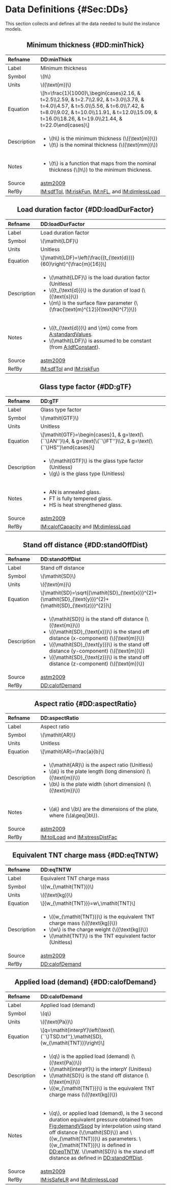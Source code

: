 # Data Definitions {#Sec:DDs}

This section collects and defines all the data needed to build the instance models.

<div align="center">

## Minimum thickness {#DD:minThick}

</div>

|Refname    |DD:minThick                                                                                                                                                                                                                                                       |
|:----------|:-----------------------------------------------------------------------------------------------------------------------------------------------------------------------------------------------------------------------------------------------------------------|
|Label      |Minimum thickness                                                                                                                                                                                                                                                 |
|Symbol     |\\(h\\)                                                                                                                                                                                                                                                           |
|Units      |\\({\text{m}}\\)                                                                                                                                                                                                                                                  |
|Equation   |\\[h=\frac{1}{1000}\\,\begin{cases}2.16, & t=2.5\\\\2.59, & t=2.7\\\\2.92, & t=3.0\\\\3.78, & t=4.0\\\\4.57, & t=5.0\\\\5.56, & t=6.0\\\\7.42, & t=8.0\\\\9.02, & t=10.0\\\\11.91, & t=12.0\\\\15.09, & t=16.0\\\\18.26, & t=19.0\\\\21.44, & t=22.0\end{cases}\\]|
|Description|<ul><li>\\(h\\) is the minimum thickness (\\({\text{m}}\\))</li><li>\\(t\\) is the nominal thickness (\\({\text{mm}}\\))</li></ul>                                                                                                                                |
|Notes      |<ul><li>\\(t\\) is a function that maps from the nominal thickness (\\(h\\)) to the minimum thickness.</li></ul>                                                                                                                                                  |
|Source     |[astm2009](./SecReferences.md#astm2009)                                                                                                                                                                                                                           |
|RefBy      |[IM:sdfTol](./SecIMs.md#IM:sdfTol), [IM:riskFun](./SecIMs.md#IM:riskFun), [IM:nFL](./SecIMs.md#IM:nFL), and [IM:dimlessLoad](./SecIMs.md#IM:dimlessLoad)                                                                                                          |

<div align="center">

## Load duration factor {#DD:loadDurFactor}

</div>

|Refname    |DD:loadDurFactor                                                                                                                                                                                                                             |
|:----------|:--------------------------------------------------------------------------------------------------------------------------------------------------------------------------------------------------------------------------------------------|
|Label      |Load duration factor                                                                                                                                                                                                                         |
|Symbol     |\\(\mathit{LDF}\\)                                                                                                                                                                                                                           |
|Units      |Unitless                                                                                                                                                                                                                                     |
|Equation   |\\[\mathit{LDF}=\left(\frac{{t\_{\text{d}}}}{60}\right)^{\frac{m}{16}}\\]                                                                                                                                                                    |
|Description|<ul><li>\\(\mathit{LDF}\\) is the load duration factor (Unitless)</li><li>\\({t\_{\text{d}}}\\) is the duration of load (\\({\text{s}}\\))</li><li>\\(m\\) is the surface flaw parameter (\\(\frac{\text{m}^{12}}{\text{N}^{7}}\\))</li></ul>|
|Notes      |<ul><li>\\({t\_{\text{d}}}\\) and \\(m\\) come from [A:standardValues](./SecAssumps.md#assumpSV).</li><li>\\(\mathit{LDF}\\) is assumed to be constant (from [A:ldfConstant](./SecAssumps.md#assumpLDFC)).</li></ul>                         |
|Source     |[astm2009](./SecReferences.md#astm2009)                                                                                                                                                                                                      |
|RefBy      |[IM:sdfTol](./SecIMs.md#IM:sdfTol) and [IM:riskFun](./SecIMs.md#IM:riskFun)                                                                                                                                                                  |

<div align="center">

## Glass type factor {#DD:gTF}

</div>

|Refname    |DD:gTF                                                                                                                              |
|:----------|:-----------------------------------------------------------------------------------------------------------------------------------|
|Label      |Glass type factor                                                                                                                   |
|Symbol     |\\(\mathit{GTF}\\)                                                                                                                  |
|Units      |Unitless                                                                                                                            |
|Equation   |\\[\mathit{GTF}=\begin{cases}1, & g=\text{\\(\``\\)AN''}\\\\4, & g=\text{\\(\``\\)FT''}\\\\2, & g=\text{\\(\``\\)HS''}\end{cases}\\]|
|Description|<ul><li>\\(\mathit{GTF}\\) is the glass type factor (Unitless)</li><li>\\(g\\) is the glass type (Unitless)</li></ul>               |
|Notes      |<ul><li>AN is annealed glass.</li><li>FT is fully tempered glass.</li><li>HS is heat strengthened glass.</li></ul>                  |
|Source     |[astm2009](./SecReferences.md#astm2009)                                                                                             |
|RefBy      |[IM:calofCapacity](./SecIMs.md#IM:calofCapacity) and [IM:dimlessLoad](./SecIMs.md#IM:dimlessLoad)                                   |

<div align="center">

## Stand off distance {#DD:standOffDist}

</div>

|Refname    |DD:standOffDist                                                                                                                                                                                                                                                                                                                                                                          |
|:----------|:----------------------------------------------------------------------------------------------------------------------------------------------------------------------------------------------------------------------------------------------------------------------------------------------------------------------------------------------------------------------------------------|
|Label      |Stand off distance                                                                                                                                                                                                                                                                                                                                                                       |
|Symbol     |\\(\mathit{SD}\\)                                                                                                                                                                                                                                                                                                                                                                        |
|Units      |\\({\text{m}}\\)                                                                                                                                                                                                                                                                                                                                                                         |
|Equation   |\\[\mathit{SD}=\sqrt{{\mathit{SD}\_{\text{x}}}^{2}+{\mathit{SD}\_{\text{y}}}^{2}+{\mathit{SD}\_{\text{z}}}^{2}}\\]                                                                                                                                                                                                                                                                       |
|Description|<ul><li>\\(\mathit{SD}\\) is the stand off distance (\\({\text{m}}\\))</li><li>\\({\mathit{SD}\_{\text{x}}}\\) is the stand off distance (x-component) (\\({\text{m}}\\))</li><li>\\({\mathit{SD}\_{\text{y}}}\\) is the stand off distance (y-component) (\\({\text{m}}\\))</li><li>\\({\mathit{SD}\_{\text{z}}}\\) is the stand off distance (z-component) (\\({\text{m}}\\))</li></ul>|
|Source     |[astm2009](./SecReferences.md#astm2009)                                                                                                                                                                                                                                                                                                                                                  |
|RefBy      |[DD:calofDemand](./SecDDs.md#DD:calofDemand)                                                                                                                                                                                                                                                                                                                                             |

<div align="center">

## Aspect ratio {#DD:aspectRatio}

</div>

|Refname    |DD:aspectRatio                                                                                                                                                                                                    |
|:----------|:-----------------------------------------------------------------------------------------------------------------------------------------------------------------------------------------------------------------|
|Label      |Aspect ratio                                                                                                                                                                                                      |
|Symbol     |\\(\mathit{AR}\\)                                                                                                                                                                                                 |
|Units      |Unitless                                                                                                                                                                                                          |
|Equation   |\\[\mathit{AR}=\frac{a}{b}\\]                                                                                                                                                                                     |
|Description|<ul><li>\\(\mathit{AR}\\) is the aspect ratio (Unitless)</li><li>\\(a\\) is the plate length (long dimension) (\\({\text{m}}\\))</li><li>\\(b\\) is the plate width (short dimension) (\\({\text{m}}\\))</li></ul>|
|Notes      |<ul><li>\\(a\\) and \\(b\\) are the dimensions of the plate, where (\\(a\geq{}b\\)).</li></ul>                                                                                                                    |
|Source     |[astm2009](./SecReferences.md#astm2009)                                                                                                                                                                           |
|RefBy      |[IM:tolLoad](./SecIMs.md#IM:tolLoad) and [IM:stressDistFac](./SecIMs.md#IM:stressDistFac)                                                                                                                         |

<div align="center">

## Equivalent TNT charge mass {#DD:eqTNTW}

</div>

|Refname    |DD:eqTNTW                                                                                                                                                                                                                    |
|:----------|:----------------------------------------------------------------------------------------------------------------------------------------------------------------------------------------------------------------------------|
|Label      |Equivalent TNT charge mass                                                                                                                                                                                                   |
|Symbol     |\\({w\_{\mathit{TNT}}}\\)                                                                                                                                                                                                    |
|Units      |\\({\text{kg}}\\)                                                                                                                                                                                                            |
|Equation   |\\[{w\_{\mathit{TNT}}}=w\\,\mathit{TNT}\\]                                                                                                                                                                                   |
|Description|<ul><li>\\({w\_{\mathit{TNT}}}\\) is the equivalent TNT charge mass (\\({\text{kg}}\\))</li><li>\\(w\\) is the charge weight (\\({\text{kg}}\\))</li><li>\\(\mathit{TNT}\\) is the TNT equivalent factor (Unitless)</li></ul>|
|Source     |[astm2009](./SecReferences.md#astm2009)                                                                                                                                                                                      |
|RefBy      |[DD:calofDemand](./SecDDs.md#DD:calofDemand)                                                                                                                                                                                 |

<div align="center">

## Applied load (demand) {#DD:calofDemand}

</div>

|Refname    |DD:calofDemand                                                                                                                                                                                                                                                                                                                                                                                                                                                         |
|:----------|:----------------------------------------------------------------------------------------------------------------------------------------------------------------------------------------------------------------------------------------------------------------------------------------------------------------------------------------------------------------------------------------------------------------------------------------------------------------------|
|Label      |Applied load (demand)                                                                                                                                                                                                                                                                                                                                                                                                                                                  |
|Symbol     |\\(q\\)                                                                                                                                                                                                                                                                                                                                                                                                                                                                |
|Units      |\\({\text{Pa}}\\)                                                                                                                                                                                                                                                                                                                                                                                                                                                      |
|Equation   |\\[q=\mathit{interpY}\left(\text{\\(\``\\)TSD.txt''},\mathit{SD},{w\_{\mathit{TNT}}}\right)\\]                                                                                                                                                                                                                                                                                                                                                                         |
|Description|<ul><li>\\(q\\) is the applied load (demand) (\\({\text{Pa}}\\))</li><li>\\(\mathit{interpY}\\) is the interpY (Unitless)</li><li>\\(\mathit{SD}\\) is the stand off distance (\\({\text{m}}\\))</li><li>\\({w\_{\mathit{TNT}}}\\) is the equivalent TNT charge mass (\\({\text{kg}}\\))</li></ul>                                                                                                                                                                     |
|Notes      |<ul><li>\\(q\\), or applied load (demand), is the 3 second duration equivalent pressure obtained from [Fig:demandVSsod](./SecAppendix.md#Figure:demandVSsod) by interpolation using stand off distance (\\(\mathit{SD}\\)) and \\({w\_{\mathit{TNT}}}\\) as parameters. \\({w\_{\mathit{TNT}}}\\) is defined in [DD:eqTNTW](./SecDDs.md#DD:eqTNTW). \\(\mathit{SD}\\) is the stand off distance as defined in [DD:standOffDist](./SecDDs.md#DD:standOffDist).</li></ul>|
|Source     |[astm2009](./SecReferences.md#astm2009)                                                                                                                                                                                                                                                                                                                                                                                                                                |
|RefBy      |[IM:isSafeLR](./SecIMs.md#IM:isSafeLR) and [IM:dimlessLoad](./SecIMs.md#IM:dimlessLoad)                                                                                                                                                                                                                                                                                                                                                                                |
